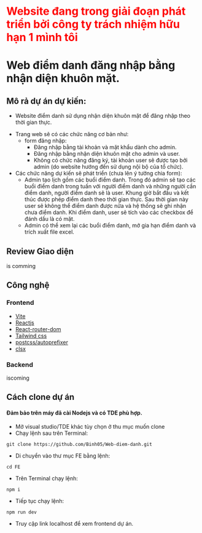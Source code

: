<h1 style="color: red;">Website đang trong giải đoạn phát triển bởi công ty trách nhiệm hữu hạn 1 mình tôi</h1>

# Web điểm danh đăng nhập bằng nhận diện khuôn mặt.

## Mô rả dự án dự kiến:

* Website điểm danh sử dụng nhận diện khuôn mặt để đăng nhập theo thời gian thực.
- Trang web sẽ có các chức năng cơ bản như:
    - form đăng nhập:
        - Đăng nhập bằng tài khoản và mặt khẩu dành cho admin.
        - Đăng nhập bằng nhận diện khuôn mặt cho admin và user.
        - Không có chức năng đăng ký, tài khoản user sẽ được tạo bởi admin (do website hướng đến sử dụng nội bộ của tổ chức).
- Các chức năng dự kiến sẽ phát triển (chưa lên ý tưởng chia form):
    - Admin tạo lịch gồm các buổi điểm danh. Trong đó admin sẽ tạo các buổi điểm danh trong tuấn với người điểm danh và những người cần điểm danh, người điểm danh sẽ là user. Khung giờ bắt đầu và kết thúc được phép điểm danh theo thời gian thực. Sau thời gian này user sẽ không thể điểm danh được nữa và hệ thống sẽ ghi nhận chưa điểm danh. Khi điểm danh, user sẽ tích vào các checkbox để đánh dấu là có mặt.
    - Admin có thể xem lại các buổi điểm danh, mở gia hạn điểm danh và trích xuất file excel.
## Review Giao diện

is comming

## Công nghệ

### Frontend

- [Vite](https://vite.dev/)
- [Reactjs](https://react.dev/)
- [React-router-dom](https://reactrouter.com/)
- [Tailwind css](https://tailwindcss.com/)
- [postcss/autoprefixer](https://postcss.org/)
- [clsx](https://www.npmjs.com/package/clsx)

### Backend

iscoming


## Cách clone dự án

#### Đảm bảo trên máy đã cài Nodejs và có TDE phù hợp.

- Mở visual studio/TDE khác tùy chọn ở thu mục muốn clone
- Chạy lệnh sau trên Terminal:
```
git clone https://github.com/Binh05/Web-diem-danh.git
```
- Di chuyển vào thư mục FE bằng lệnh:
```
cd FE
```
- Trên Terminal chạy lệnh:
```
npm i
```
- Tiếp tục chạy lệnh:
```
npm run dev
```
- Truy cập link localhost để xem frontend dự án.